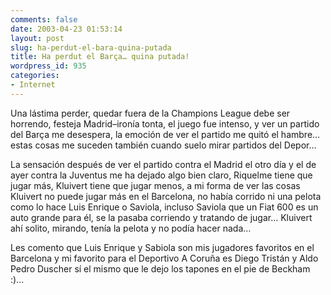 ```yaml
---
comments: false
date: 2003-04-23 01:53:14
layout: post
slug: ha-perdut-el-bara-quina-putada
title: Ha perdut el Barça… quina putada!
wordpress_id: 935
categories:
- Internet
---
```


Una lástima perder, quedar fuera de la Champions League debe ser horrendo, festeja Madrid–ironía tonta, el juego fue intenso, y ver un partido del Barça me desespera, la emoción de ver el partido me quitó el hambre… estas cosas me suceden también cuando suelo mirar partidos del Depor… 





La sensación después de ver el partido contra el Madrid el otro día y el de ayer contra la Juventus me ha dejado algo bien claro, Riquelme tiene que jugar más, Kluivert tiene que jugar menos, a mi forma de ver las cosas Kluivert no puede jugar más en el Barcelona, no había corrido ni una pelota como lo hace  Luis Enrique o Saviola, incluso Saviola que un Fiat 600 es un auto grande para él, se la pasaba corriendo y tratando de jugar… Kluivert ahí solito, mirando, tenía la pelota y no podía hacer nada…





Les comento que Luis Enrique y Sabiola son mis jugadores favoritos en el Barcelona y mi favorito para el Deportivo A Coruña  es Diego Tristán y Aldo Pedro Duscher sí el mismo que le dejo los tapones en el pie de Beckham :)…




 
